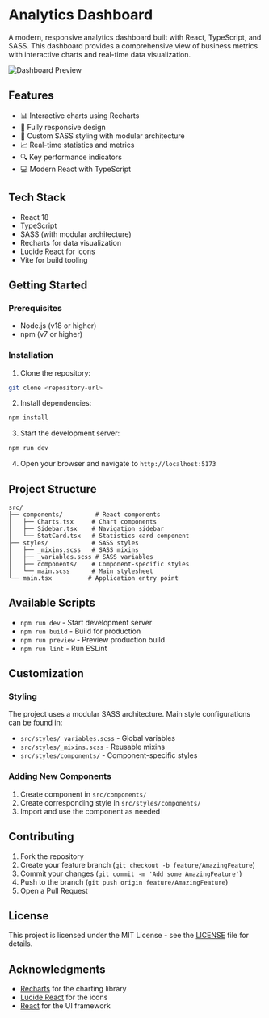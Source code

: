 # Analytics Dashboard

A modern, responsive analytics dashboard built with React, TypeScript, and SASS. This dashboard provides a comprehensive view of business metrics with interactive charts and real-time data visualization.

![Dashboard Preview](https://images.unsplash.com/photo-1551288049-bebda4e38f71?auto=format&fit=crop&q=80&w=2000)

## Features

- 📊 Interactive charts using Recharts
- 📱 Fully responsive design
- 🎨 Custom SASS styling with modular architecture
- 📈 Real-time statistics and metrics
- 🔍 Key performance indicators
- 💻 Modern React with TypeScript

## Tech Stack

- React 18
- TypeScript
- SASS (with modular architecture)
- Recharts for data visualization
- Lucide React for icons
- Vite for build tooling

## Getting Started

### Prerequisites

- Node.js (v18 or higher)
- npm (v7 or higher)

### Installation

1. Clone the repository:
```bash
git clone <repository-url>
```

2. Install dependencies:
```bash
npm install
```

3. Start the development server:
```bash
npm run dev
```

4. Open your browser and navigate to `http://localhost:5173`

## Project Structure

```
src/
├── components/         # React components
│   ├── Charts.tsx     # Chart components
│   ├── Sidebar.tsx    # Navigation sidebar
│   └── StatCard.tsx   # Statistics card component
├── styles/            # SASS styles
│   ├── _mixins.scss   # SASS mixins
│   ├── _variables.scss # SASS variables
│   ├── components/    # Component-specific styles
│   └── main.scss      # Main stylesheet
└── main.tsx          # Application entry point
```

## Available Scripts

- `npm run dev` - Start development server
- `npm run build` - Build for production
- `npm run preview` - Preview production build
- `npm run lint` - Run ESLint

## Customization

### Styling

The project uses a modular SASS architecture. Main style configurations can be found in:

- `src/styles/_variables.scss` - Global variables
- `src/styles/_mixins.scss` - Reusable mixins
- `src/styles/components/` - Component-specific styles

### Adding New Components

1. Create component in `src/components/`
2. Create corresponding style in `src/styles/components/`
3. Import and use the component as needed

## Contributing

1. Fork the repository
2. Create your feature branch (`git checkout -b feature/AmazingFeature`)
3. Commit your changes (`git commit -m 'Add some AmazingFeature'`)
4. Push to the branch (`git push origin feature/AmazingFeature`)
5. Open a Pull Request

## License

This project is licensed under the MIT License - see the [LICENSE](LICENSE) file for details.

## Acknowledgments

- [Recharts](https://recharts.org/) for the charting library
- [Lucide React](https://lucide.dev/) for the icons
- [React](https://reactjs.org/) for the UI framework